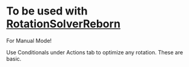 # To be used with [RotationSolverReborn](https://github.com/FFXIV-CombatReborn/RotationSolverReborn)

For Manual Mode! 

Use Conditionals under Actions tab to optimize any rotation. These are basic.